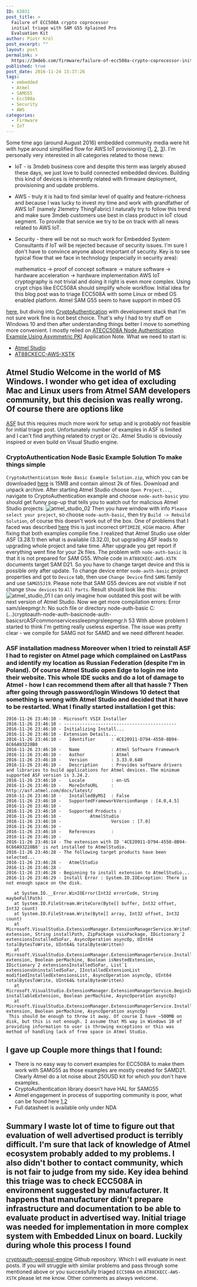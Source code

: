 ```yaml
---
ID: 63031
post_title: >
  Failure of ECC508A crypto coprocessor
  initial triage with SAM G55 Xplained Pro
  Evaluation Kit
author: Piotr Król
post_excerpt: ""
layout: post
permalink: >
  https://3mdeb.com/firmware/failure-of-ecc508a-crypto-coprocessor-initial-triage-with-sam-g55-xplained-pro-evaluation-kit/
published: true
post_date: 2016-11-24 15:37:26
tags:
  - embedded
  - Atmel
  - SAMG55
  - Ecc508a
  - Security
  - AWS
categories:
  - Firmware
  - IoT
---
```

Some time ago (around August 2016) embedded community media were hit with hype around simplified flow for AWS IoT provisioning ([1][1], [2][2], [3][3]). I'm personally very interested in all categories related to those news: 
*   IoT - is 3mdeb business core and despite this term was largely abused these days, we just love to build connected embedded devices. Building this kind of devices is inherently related with firmware deployment, provisioning and update problems.
*   AWS - truly it is had to find similar level of quality and feature-richness and because I was lucky to invest my time and work with grandfather of AWS IoT (namely 2lemetry ThingFabric) I naturally try to follow this trend and make sure 3mdeb customers use best in class product in IoT cloud segment. To provide that service we try to be on track with all news related to AWS IoT.
*   Security - there will be not so much work for Embedded System Consultants if IoT will be rejected because of security issues. I'm sure I don't have to convince anyone about important of security. Key is to see typical flow that we face in technology (especially in security area): 

    mathematics -> 
    proof of concept software -> 
    mature software -> 
    hardware acceleration -> 
    hardware implementation
     AWS IoT cryptography is not trivial and doing it right is even more complex. Using crypt chips like ECC508A should simplify whole workflow. Initial idea for this blog post was to triage ECC508A with some Linux or mbed OS enabled platform. Atmel SAM G55 seem to have support in mbed OS 

[here][4], but diving into [CryptoAuthentication][5] with development stack that I'm not sure work fine is not best choice. That's why I had to try stuff on Windows 10 and then after understanding things better I move to something more convenient. I mostly relied on [ATECC508A Node Authentication Example Using Asymmetric PKI][6] Application Note. What we need to start is: 
*   [Atmel Studio][7]
*   [AT88CKECC-AWS-XSTK][8]

## Atmel Studio Welcome in the world of M$ Windows. I wonder who get idea of excluding Mac and Linux users from Atmel SAM developers community, but this decision was really wrong. Of course there are options like 

[ASF][9] but this requires much more work for setup and is probably not feasible for initial triage post. Unfortunately number of examples in ASF is limited and I can't find anything related to crypt or i2c. Atmel Studio is obviously inspired or even build on Visual Studio engine. 
### CryptoAuthentication Node Basic Example Solution To make things simple 

`CryptoAuthentication Node Basic Example Solution.zip`, which you can be downloaded [here][6] is 15MB and contain almost 2k of files. Download and unpack archive. After starting Atmel Studio choose `Open Project...`, navigate to CryptoAuthentication example and choose `node-auth-basic` you should get funny pop-up that tells you to watch out for malicious Atmel Studio projects: ![atmel_studio_02][10] Then you have window with info `Please select your project`, so choose `node-auth-basic`, then try `Build -> Rebuild Solution`, of course this doesn't work out of the box. One of problems that I faced was described [here][11] this is just incorrect `OPTIMIZE_HIGH` macro. After fixing that both examples compile fine. I realized that Atmel Studio use older ASF (3.28.1) then what is available (3.32.0), but upgrading ASF leads to upgrading whole project and take time. After upgrade you get report if everything went fine for your 2k files. The problem with `node-auth-basic` is that it is not prepared for SAM G55. Whole code in `AT88CKECC-AWS-XSTK` documents target SAM D21. So you have to change target device and this is possible only after update. To change device enter `node-auth-basic` project properties and got to `Device` tab, then use `Change Device` find `SAMG` family and use `SAMG55J19`. Please note that SAM G55 devices are not visible if not change `Show devices` to `All Parts`. Result should look like this: ![atmel_studio_01][12] I can only imagine how outdated this post will be with next version of Atmel Studio. Now we get more compilation errors: 
    Error       sam/sleepmgr.h: No such file or directory   node-auth-basic 
    C:(...)cryptoauth-node-auth-basicnode-auth-basicsrcASFcommonservicessleepmgrsleepmgr.h 53
     With above problem I started to think I'm getting really useless expertise. The issue was pretty clear - we compile for SAMG not for SAMD and we need different header. 

### ASF installation madness Moreover when I tried to reinstall ASF I had to register on Atmel page which complained on LastPass and identify my location as Russian Federation (despite I'm in Poland). Of course Atmel Studio open Edge to login me into their website. This whole IDE sucks and do a lot of damage to Atmel - how I can recommend them after all that hassle ? Then after going through password/login Windows 10 detect that something is wrong with Atmel Studio and decided that it have to be restarted. What I finally started installation I get this: 

    2016-11-26 23:46:10 - Microsoft VSIX Installer
    2016-11-26 23:46:10 - -------------------------------------------
    2016-11-26 23:46:10 - Initializing Install...
    2016-11-26 23:46:10 - Extension Details...
    2016-11-26 23:46:10 -   Identifier      : 4CE20911-D794-4550-8B94-6C66A93228B8
    2016-11-26 23:46:10 -   Name            : Atmel Software Framework
    2016-11-26 23:46:10 -   Author          : Atmel
    2016-11-26 23:46:10 -   Version         : 3.33.0.640
    2016-11-26 23:46:10 -   Description     : Provides software drivers and libraries to build applications for Atmel devices. The minimum supported ASF version is 3.24.2.
    2016-11-26 23:46:10 -   Locale          : en-US
    2016-11-26 23:46:10 -   MoreInfoURL     : http://asf.atmel.com/docs/latest/
    2016-11-26 23:46:10 -   InstalledByMSI  : False
    2016-11-26 23:46:10 -   SupportedFrameworkVersionRange : [4.0,4.5]
    2016-11-26 23:46:10 - 
    2016-11-26 23:46:10 -   Supported Products : 
    2016-11-26 23:46:10 -           AtmelStudio
    2016-11-26 23:46:10 -                   Version : [7.0]
    2016-11-26 23:46:10 - 
    2016-11-26 23:46:10 -   References      : 
    2016-11-26 23:46:10 - 
    2016-11-26 23:46:14 - The extension with ID '4CE20911-D794-4550-8B94-6C66A93228B8' is not installed to AtmelStudio.
    2016-11-26 23:46:28 - The following target products have been selected...
    2016-11-26 23:46:28 -   AtmelStudio
    2016-11-26 23:46:28 - 
    2016-11-26 23:46:28 - Beginning to install extension to AtmelStudio...
    2016-11-26 23:46:29 - Install Error : System.IO.IOException: There is not enough space on the disk.
    
       at System.IO.__Error.WinIOError(Int32 errorCode, String maybeFullPath)
       at System.IO.FileStream.WriteCore(Byte[] buffer, Int32 offset, Int32 count)
       at System.IO.FileStream.Write(Byte[] array, Int32 offset, Int32 count)
       at Microsoft.VisualStudio.ExtensionManager.ExtensionManagerService.WriteFilesToInstallDirectory(InstallableExtensionImpl extension, String installPath, ZipPackage vsixPackage, IDictionary`2 extensionsInstalledSoFar, AsyncOperation asyncOp, UInt64 totalBytesToWrite, UInt64& totalBytesWritten)
       at Microsoft.VisualStudio.ExtensionManager.ExtensionManagerService.InstallInternal(InstallableExtensionImpl extension, Boolean perMachine, Boolean isNestedExtension, IDictionary`2 extensionsInstalledSoFar, List`1 extensionsUninstalledSoFar, IInstalledExtensionList modifiedInstalledExtensionsList, AsyncOperation asyncOp, UInt64 totalBytesToWrite, UInt64& totalBytesWritten)
       at Microsoft.VisualStudio.ExtensionManager.ExtensionManagerService.BeginInstall(IInstallableExtension installableExtension, Boolean perMachine, AsyncOperation asyncOp)
       at Microsoft.VisualStudio.ExtensionManager.ExtensionManagerService.InstallWorker(IInstallableExtension extension, Boolean perMachine, AsyncOperation asyncOp)
     This should be enough to throw it away. Of course I have ~500MB on disk, but this is not enough. I assume that MS way in Windows 10 of providing information to user is throwing exceptions or this was method of handling lack of free space in Atmel Studio. 

## I gave up Couple more things that I found: 

*   There is no easy way to convert examples for ECC508A to make them work with SAMG55 as those examples are mostly created for SAMD21. Clearly Atmel do a lot noise about 250USD kit for which you don't have examples.
*   CryptoAuthentication library doesn't have HAL for SAMG55
*   Atmel engagement in process of supporting community is poor, what can be found here [1][13],[2][14]
*   Full datasheet is available only under NDA

## Summary I waste lot of time to figure out that evaluation of well advertised product is terribly difficult. I'm sure that lack of knowledge of Atmel ecosystem probably added to my problems. I also didn't bother to contact community, which is not fair to judge from my side. Key idea behind this triage was to check ECC508A in environment suggested by manufacturer. It happens that manufacturer didn't prepare infrastructure and documentation to be able to evaluate product in advertised way. Initial triage was needed for implementation in more complex system with Embedded Linux on board. Luckily during whole this process I found 

[cryptoauth-openssl-engine][15] Github repository. Which I will evaluate in next posts. If you will struggle with similar problems and pass through some mentioned above or you successfully triaged `ECC508A` on `AT88CKECC-AWS-XSTK` please let me know. Other comments as always welcome.

 [1]: http://www.embedded.com/electronics-products/electronic-product-reviews/safety-and-security/4442551/Crypto-chip-simplifies-AWS-IoT-security
 [2]: http://www.embedded.com/electronics-blogs/max-unleashed-and-unfettered/4442574/Single-chip-end-to-end-security-for-IoT-devices-connected-to-Amazon-cloud
 [3]: http://www.embedded.com/electronics-news/4423245/Microchip-goes-to-the-Cloud-for-IoT-design
 [4]: https://github.com/ARMmbed/target-atmel-samg55j19-gcc
 [5]: http://www.atmel.com/products/security-ics/cryptoauthentication/default.aspx
 [6]: http://www.atmel.com/applications/iot/aws-zero-touch-secure-provisioning-platform/default.aspx?tab=documents
 [7]: http://www.atmel.com/tools/atmelstudio.aspx#download
 [8]: http://www.atmel.com/tools/at88ckecc-aws-xstk.aspx
 [9]: http://www.atmel.com/tools/AVRSOFTWAREFRAMEWORK.aspx
 [10]: https://3mdeb.com/wp-content/uploads/2017/07/atmel_studio_02.png
 [11]: http://asf.atmel.com/bugzilla/show_bug.cgi?id=3715
 [12]: https://3mdeb.com/wp-content/uploads/2017/07/atmel_studio_01.png
 [13]: https://community.atmel.com/forum/provisioning-and-accessing-atecc508a
 [14]: https://community.atmel.com/forum/atecc508a-i2c-input-capacitance-ci
 [15]: https://github.com/AtmelCSO/cryptoauth-openssl-engine